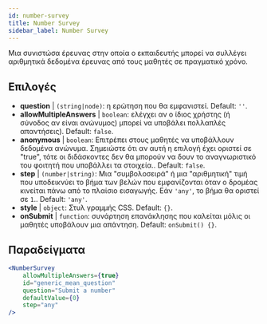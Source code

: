 ```yaml
---
id: number-survey
title: Number Survey
sidebar_label: Number Survey
---
```


Μια συνιστώσα έρευνας στην οποία ο εκπαιδευτής μπορεί να συλλέγει αριθμητικά δεδομένα έρευνας από τους μαθητές σε πραγματικό χρόνο.

## Επιλογές

* __question__ | `(string|node)`: η ερώτηση που θα εμφανιστεί. Default: `''`.
* __allowMultipleAnswers__ | `boolean`: ελέγχει αν ο ίδιος χρήστης (ή σύνοδος αν είναι ανώνυμος) μπορεί να υποβάλει πολλαπλές απαντήσεις). Default: `false`.
* __anonymous__ | `boolean`: Επιτρέπει στους μαθητές να υποβάλλουν δεδομένα ανώνυμα. Σημειώστε ότι αν αυτή η επιλογή έχει οριστεί σε "true", τότε οι διδάσκοντες δεν θα μπορούν να δουν το αναγνωριστικό του φοιτητή που υποβάλλει τα στοιχεία.. Default: `false`.
* __step__ | `(number|string)`: Μια "συμβολοσειρά" ή μια "αριθμητική" τιμή που υποδεικνύει το βήμα των βελών που εμφανίζονται όταν ο δρομέας κινείται πάνω από το πλαίσιο εισαγωγής. Εάν `'any'`, το βήμα θα οριστεί σε `1`.. Default: `'any'`.
* __style__ | `object`: Στυλ γραμμής CSS. Default: `{}`.
* __onSubmit__ | `function`: συνάρτηση επανάκλησης που καλείται μόλις οι μαθητές υποβάλουν μια απάντηση. Default: `onSubmit() {}`.


## Παραδείγματα

```jsx live
<NumberSurvey
    allowMultipleAnswers={true}
    id="generic_mean_question"
    question="Submit a number"
    defaultValue={0}
    step="any"
/>
```

